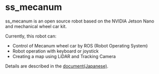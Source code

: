 # ss_mecanum

ss_mecanum is an open source robot based on the NVIDIA Jetson Nano and mechanical wheel car kit.

Currently, this robot can:

* Control of Mecanum wheel car by ROS (Robot Operating System)
* Robot operation with keyboard or joystick
* Creating a map using LiDAR and Tracking Camera

Details are described in the [document(Japanese)](/docs/index.md).

